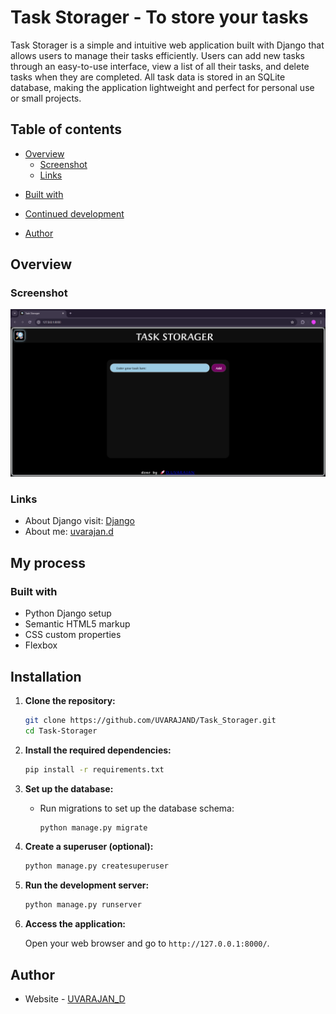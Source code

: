 # Task Storager - To store your tasks

Task Storager is a simple and intuitive web application built with Django that allows users to manage their tasks efficiently. Users can add new tasks through an easy-to-use interface, view a list of all their tasks, and delete tasks when they are completed. All task data is stored in an SQLite database, making the application lightweight and perfect for personal use or small projects.

## Table of contents

- [Overview](#overview)
  - [Screenshot](#screenshot)
  - [Links](#links)
<!-- - [My process](#my-process) -->
  - [Built with](#built-with)
  <!-- - [What I learned](#what-i-learned) -->
  - [Continued development](#continued-development)
  <!-- - [Useful resources](#useful-resources) -->
- [Author](#author)
<!-- - [Acknowledgments](#acknowledgments) -->

<!-- **Note: Delete this note and update the table of contents based on what sections you keep.** -->

## Overview

### Screenshot

![screenshot_mobile view](./Screenshots/Screenshot1.png)
### Links
- About Django visit: [Django](https://docs.djangoproject.com/en/5.0/)
- About me: [uvarajan.d](https://uvarajand.github.io/uvarajan/)

## My process

### Built with
- Python Django setup
- Semantic HTML5 markup
- CSS custom properties
- Flexbox

<!-- ### Useful resources -->

<!-- - [Example resource 1](https://www.example.com) - This helped me for XYZ reason. I really liked this pattern and will use it going forward.
- [Example resource 2](https://www.example.com) - This is an amazing article which helped me finally understand XYZ. I'd recommend it to anyone still learning this concept. -->

<!-- **Note: Delete this note and replace the list above with resources that helped you during the challenge. These could come in handy for anyone viewing your solution or for yourself when you look back on this project in the future.** -->
## Installation

1. **Clone the repository:**

    ```bash
    git clone https://github.com/UVARAJAND/Task_Storager.git
    cd Task-Storager
    ```

2. **Install the required dependencies:**

    ```bash
    pip install -r requirements.txt
    ```

5. **Set up the database:**

    - Run migrations to set up the database schema:

        ```bash
        python manage.py migrate
        ```

6. **Create a superuser (optional):**

    ```bash
    python manage.py createsuperuser
    ```

7. **Run the development server:**

    ```bash
    python manage.py runserver
    ```

8. **Access the application:**

    Open your web browser and go to `http://127.0.0.1:8000/`.

## Author

- Website - [UVARAJAN_D](https://uvarajand.github.io/uvarajan/index.html)
